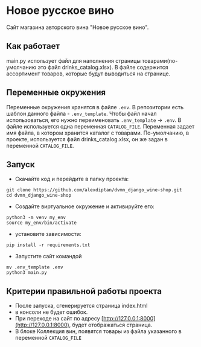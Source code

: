 # Новое русское вино

Сайт магазина авторского вина "Новое русское вино".

## Как работает
main.py использует файл для наполнения страницы товарами(по-умолчанию это файл drinks_catalog.xlsx). В файле содержится 
ассортимент товаров, которые будут выводиться на странице.

## Переменные окружения
Переменные окружения хранятся в файле `.env`. В репозитории есть шаблон данного файла - `.env_template`. Чтобы файл 
начал использоваться, его нужно переименовать `.env_template` -> `.env`. В файле используется одна переменная 
`CATALOG_FILE`. Переменная задает имя файла, в котором хранится каталог с товарами. По-умолчанию, в проекте, 
используется файл drinks_catalog.xlsx, он же задан в переменной `CATALOG_FILE`.

## Запуск

- Скачайте код и перейдите в папку проекта:
```
git clone https://github.com/alexdiptan/dvmn_django_wine-shop.git
cd dvmn_django_wine-shop
```
- Создайте виртуальное окружение и активируйте его:
```
python3 -m venv my_env
source my_env/bin/activate
```
- установите зависимости:
```
pip install -r requirements.txt
```
- Запустите сайт командой
```
mv .env_template .env
python3 main.py
```
## Критерии правильной работы проекта
- После запуска, сгенерируется страница index.html
- в консоли не будет ошибок. 
- При переходе на сайт по адресу [http://127.0.0.1:8000](http://127.0.0.1:8000), будет отображаться страница.
- В блоке Коллекция вин, появятся товары из файла указанного в переменной `CATALOG_FILE`